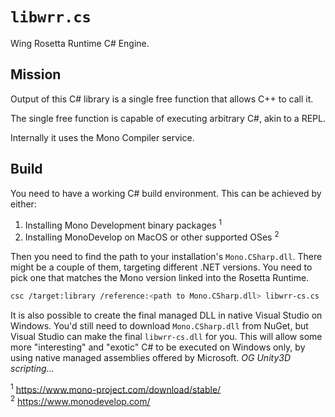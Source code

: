 # `libwrr.cs`

Wing Rosetta Runtime C# Engine.

## Mission

Output of this C# library is a single free function that allows C++ to call it.

The single free function is capable of executing arbitrary C#, akin to a REPL.

Internally it uses the Mono Compiler service.

## Build

You need to have a working C# build environment. This can be achieved by either:

1. Installing Mono Development binary packages <sup>1</sup>
1. Installing MonoDevelop on MacOS or other supported OSes <sup>2</sup>

Then you need to find the path to your installation's `Mono.CSharp.dll`. There
might be a couple of them, targeting different .NET versions. You need to pick
one that matches the Mono version linked into the Rosetta Runtime.

```bash
csc /target:library /reference:<path to Mono.CSharp.dll> libwrr-cs.cs
```

It is also possible to create the final managed DLL in native Visual Studio on
Windows. You'd still need to download `Mono.CSharp.dll` from NuGet, but Visual
Studio can make the final `libwrr-cs.dll` for you. This will allow some more
"interesting" and "exotic" C# to be executed on Windows only, by using native
managed assemblies offered by Microsoft. *OG Unity3D scripting...*

<sup>1</sup> <https://www.mono-project.com/download/stable/><br />
<sup>2</sup> <https://www.monodevelop.com/><br />
